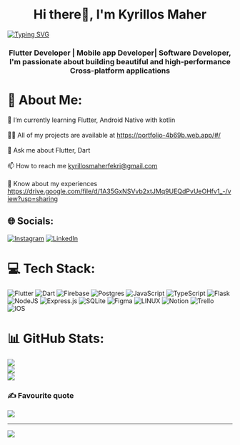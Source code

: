 
<h1 align="center">Hi there👋, I'm Kyrillos Maher</h1>
<a href="https://git.io/typing-svg"><img src="https://readme-typing-svg.herokuapp.com?font=Fira+Code&size=25&pause=1000&color=4080DCDC&center=true&vCenter=true&width=435&lines=Welcome+to+Kyrillos's+GitHub!" alt="Typing SVG" /></a>
<h3 align="center">Flutter Developer | Mobile app Developer| Software Developer, I'm passionate about building beautiful and high-performance Cross-platform applications</h3>

# 💫 About Me:
🌱 I’m currently learning Flutter, Android Native with kotlin<br><br>👨‍💻 All of my projects are available at https://portfolio-4b69b.web.app/#/<br><br>💬 Ask me about Flutter, Dart<br><br>📫 How to reach me kyrillosmaherfekri@gmail.com<br><br>📄 Know about my experiences https://drive.google.com/file/d/1A35GxNSVvb2xtJMq9UEQdPvUeOHfv1_-/view?usp=sharing


## 🌐 Socials:
[![Instagram](https://img.shields.io/badge/Instagram-%23E4405F.svg?logo=Instagram&logoColor=white)](https://instagram.com/IKyrillosMaher) [![LinkedIn](https://img.shields.io/badge/LinkedIn-%230077B5.svg?logo=linkedin&logoColor=white)](https://linkedin.com/in/Kyrillosmaher) 

# 💻 Tech Stack:
![Flutter](https://img.shields.io/badge/Flutter-%2302569B.svg?style=flat&logo=Flutter&logoColor=white) ![Dart](https://img.shields.io/badge/dart-%230175C2.svg?style=flat&logo=dart&logoColor=white) ![Firebase](https://img.shields.io/badge/firebase-%23039BE5.svg?style=flat&logo=firebase) ![Postgres](https://img.shields.io/badge/postgres-%23316192.svg?style=flat&logo=postgresql&logoColor=white) ![JavaScript](https://img.shields.io/badge/javascript-%23323330.svg?style=flat&logo=javascript&logoColor=%23F7DF1E) ![TypeScript](https://img.shields.io/badge/typescript-%23007ACC.svg?style=flat&logo=typescript&logoColor=white) ![Flask](https://img.shields.io/badge/flask-%23000.svg?style=flat&logo=flask&logoColor=white) ![NodeJS](https://img.shields.io/badge/node.js-6DA55F?style=flat&logo=node.js&logoColor=white) ![Express.js](https://img.shields.io/badge/express.js-%23404d59.svg?style=flat&logo=express&logoColor=%2361DAFB) ![SQLite](https://img.shields.io/badge/sqlite-%2307405e.svg?style=flat&logo=sqlite&logoColor=white) 	![Figma](https://img.shields.io/badge/figma-%23F24E1E.svg?style=flat&logo=figma&logoColor=white) ![LINUX](https://img.shields.io/badge/Linux-FCC624?style=flat&logo=linux&logoColor=black) ![Notion](https://img.shields.io/badge/Notion-%23000000.svg?style=flat&logo=notion&logoColor=white) ![Trello](https://img.shields.io/badge/Trello-%23026AA7.svg?style=flat&logo=Trello&logoColor=white) ![IOS](https://img.shields.io/badge/IOS-%2320232a.svg?style=flat&logo=apple&logoColor=white)
# 📊 GitHub Stats:
![](https://github-readme-stats.vercel.app/api?username=Ikyrillos&theme=dark&hide_border=false&include_all_commits=false&count_private=false)<br/>
![](https://github-readme-streak-stats.herokuapp.com/?user=Ikyrillos&theme=dark&hide_border=false)<br/>
![](https://github-readme-stats.vercel.app/api/top-langs/?username=Ikyrillos&theme=dark&hide_border=false&include_all_commits=false&count_private=false&layout=compact)

### ✍️ Favourite quote
![]([https://quotes-github-readme.vercel.app/api?type=vetical&theme=dark](https://quotes-github-readme.vercel.app/api?type=vetical&theme=dark&quote=Things%20don%27t%20turn%20up%20in%20this%20world%20until%20somebody%20turns%20them%20up.&author=James%20A.%20Garfield))

---
[![](https://visitcount.itsvg.in/api?id=Ikyrillos&icon=0&color=3)](https://visitcount.itsvg.in)

